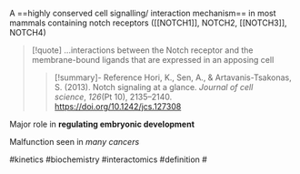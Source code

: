 
A ==highly conserved cell signalling/ interaction mechanism== in most mammals containing notch receptors ([[NOTCH1]], NOTCH2, [[NOTCH3]], NOTCH4)

> [!quote] 
> ...interactions between the Notch receptor and the membrane-bound ligands that are expressed in an apposing cell
> > [!summary]- Reference
> > Hori, K., Sen, A., & Artavanis-Tsakonas, S. (2013). Notch signaling at a glance. _Journal of cell science_, _126_(Pt 10), 2135–2140. https://doi.org/10.1242/jcs.127308

Major role in **regulating embryonic development**

Malfunction seen in *many cancers*



#kinetics #biochemistry  #interactomics #definition #
